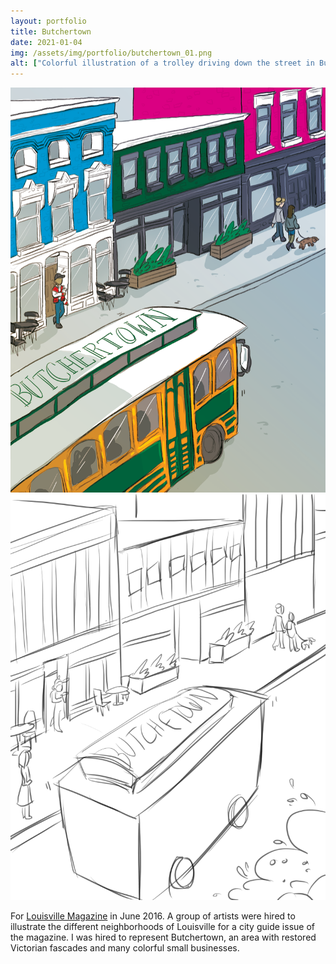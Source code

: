 ```yaml
---
layout: portfolio
title: Butchertown
date: 2021-01-04
img: /assets/img/portfolio/butchertown_01.png
alt: ["Colorful illustration of a trolley driving down the street in Butchertown, Louisville."]
---
```


<p><a href="/assets/img/portfolio/butchertown_01.png"><img src="/assets/img/portfolio/butchertown_01.png" alt="Colorful illustration of a trolley driving down the street in Butchertown, Louisville."></a>
<br><a href="/assets/img/portfolio/butchertown_02.png"><img src="/assets/img/portfolio/butchertown_02.png" alt="A sketch of the illustration" class="thumb"></a>
</p>

For [Louisville Magazine](https://louisville.com/) in June 2016. A group of artists were hired to illustrate the different neighborhoods of Louisville for a city guide issue of the magazine. I was hired to represent Butchertown, an area with restored Victorian fascades and many colorful small businesses.
